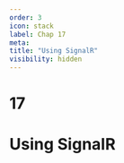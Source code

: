 ```yaml
---
order: 3
icon: stack
label: Chap 17
meta:
title: "Using SignalR"
visibility: hidden
---
```

# 17

# Using SignalR
